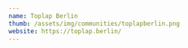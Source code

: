 ```yaml
---
name: Toplap Berlin
thumb: /assets/img/communities/toplapberlin.png
website: https://toplap.berlin/
---
```

